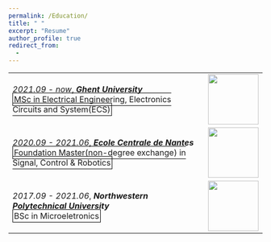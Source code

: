 ```yaml
---
permalink: /Education/
title: " "
excerpt: "Resume"
author_profile: true
redirect_from: 
  - 
---
```


| | |
|---|---|
| *2021.09 - now*, ***Ghent University***<br><span style="border: 1px solid black; padding: 2px;">MSc in Electrical Engineering, Electronics Circuits and System(ECS)</span> | <img src="https://styleguide.ugent.be/files/uploads/logo_UGent_EN_RGB_2400_kleur_witbg.png" width="100"> |
| *2020.09 - 2021.06*, ***Ecole Centrale de Nantes***<br><span style="border: 1px solid black; padding: 2px;">Foundation Master(non-degree exchange) in Signal, Control & Robotics</span> | <img src="https://upload.wikimedia.org/wikipedia/fr/c/c0/Logo_ECN.svg" width="100"> |
| *2017.09 - 2021.06*, ***Northwestern Polytechnical University***<br><span style="border: 1px solid black; padding: 2px;">BSc in Microeletronics</span> | <img src="https://upload.wikimedia.org/wikipedia/zh/thumb/a/ac/Northwestern_Polytechnical_University_badge.svg/320px-Northwestern_Polytechnical_University_badge.svg.png?1679150883585" width="100"> |






<!-- 
<base target = "_parent" />
<embed src="../assets/Xiaoke_Wang_Resume.pdf" target="_blank" width="800px" height="2100px" /> -->

